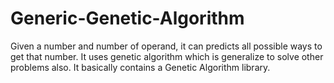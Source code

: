 # Generic-Genetic-Algorithm
Given a number and number of operand, it can predicts all possible ways to get that number.
It uses genetic algorithm which is generalize to solve other problems also.
It basically contains a Genetic Algorithm library.
